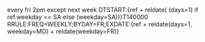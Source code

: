 every fri 2pm except next week
DTSTART:{ref + reldate( (days=1) if ref.weekday == SA else (weekday=SA))}T140000
RRULE:FREQ=WEEKLY;BYDAY=FR;EXDATE:{ref + reldate(days=1, weekday=MO) + reldate(weekday=FR)}